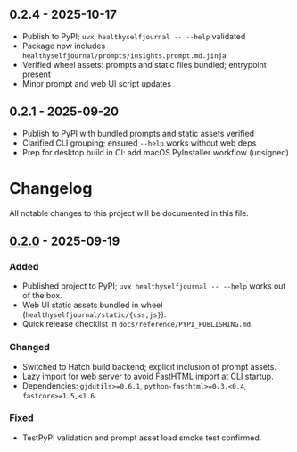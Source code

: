 ## 0.2.4 - 2025-10-17

- Publish to PyPI; `uvx healthyselfjournal -- --help` validated
- Package now includes `healthyselfjournal/prompts/insights.prompt.md.jinja`
- Verified wheel assets: prompts and static files bundled; entrypoint present
- Minor prompt and web UI script updates

## 0.2.1 - 2025-09-20

- Publish to PyPI with bundled prompts and static assets verified
- Clarified CLI grouping; ensured `--help` works without web deps
- Prep for desktop build in CI: add macOS PyInstaller workflow (unsigned)

# Changelog

All notable changes to this project will be documented in this file.

## [0.2.0] - 2025-09-19

### Added
- Published project to PyPI; `uvx healthyselfjournal -- --help` works out of the box.
- Web UI static assets bundled in wheel (`healthyselfjournal/static/{css,js}`).
- Quick release checklist in `docs/reference/PYPI_PUBLISHING.md`.

### Changed
- Switched to Hatch build backend; explicit inclusion of prompt assets.
- Lazy import for web server to avoid FastHTML import at CLI startup.
- Dependencies: `gjdutils>=0.6.1`, `python-fasthtml>=0.3,<0.4`, `fastcore>=1.5,<1.6`.

### Fixed
- TestPyPI validation and prompt asset load smoke test confirmed.

[0.2.0]: https://pypi.org/project/healthyselfjournal/0.2.0/
 [0.2.4]: https://pypi.org/project/healthyselfjournal/0.2.4/
